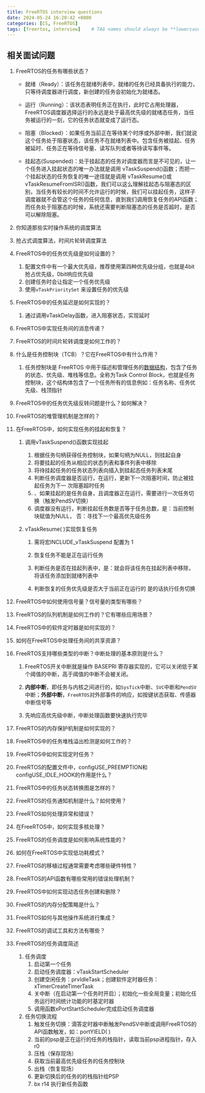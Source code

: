 ```yaml
---
title: FreeRTOS interview questions
date: 2024-05-24 16:20:42 +0800
categories: [CS, FreeRTOS]
tags: [freertos, interview]    # TAG names should always be **lowercase**
---
```


## 相关面试问题

1. FreeRTOS的任务有哪些状态？

   - 就绪（Ready）：该任务在就绪列表中，就绪的任务已经具备执行的能力，只等待调度器进行调度，新创建的任务会初始化为就绪态。

   - 运行（Running）：该状态表明任务正在执行，此时它占用处理器，FreeRTOS调度器选择运行的永远是处于最高优先级的就绪态任务，当任务被运行的一刻，它的任务状态就变成了运行态。

   - 阻塞（Blocked）：如果任务当前正在等待某个时序或外部中断，我们就说这个任务处于阻塞状态，该任务不在就绪列表中。包含任务被挂起、任务被延时、任务正在等待信号量、读写队列或者等待读写事件等。

   - 挂起态(Suspended)：处于挂起态的任务对调度器而言是不可见的，让一个任务进入挂起状态的唯一办法就是调用 vTaskSuspend()函数；而把一个挂起状态的任务恢复的唯一途径就是调用 vTaskResume()或vTaskResumeFromISR()函数，我们可以这么理解挂起态与阻塞态的区别，当任务有较长的时间不允许运行的时候，我们可以挂起任务，这样子调度器就不会管这个任务的任何信息，直到我们调用恢复任务的API函数；而任务处于阻塞态的时候，系统还需要判断阻塞态的任务是否超时，是否可以解除阻塞。

2. 你知道那些实时操作系统的调度算法

3. 抢占式调度算法，时间片轮转调度算法

4. FreeRTOS中的任务优先级是如何设置的？

   1. 配置文件中有一个最大优先级，推荐使用第四种优先级分组，也就是4bit抢占优先级，0bit响应优先级
   2. 创建任务时会让指定一个任务优先级
   3. 使用`vTaskPrioritySet` 来设置任务的优先级

5. FreeRTOS中的任务延迟是如何实现的？

   1. 通过调用vTaskDelay函数，进入阻塞状态，实现延时

6. FreeRTOS中实现任务间的消息传递？

7. FreeRTOS的时间片轮转调度是如何工作的？

8. 什么是任务控制块（TCB）？它在FreeRTOS中有什么作用？

   1. 任务控制块是 FreeRTOS 中用于描述和管理任务的[数据结构](https://so.csdn.net/so/search?q=数据结构&spm=1001.2101.3001.7020)，包含了任务的状态、优先级、堆栈等信息。全称为Task Control Block，也就是任务控制块，这个结构体包含了一个任务所有的信息例如：任务名称、任务优先级、栈顶指针

9. FreeRTOS中的任务优先级反转问题是什么？如何解决？

10. FreeRTOS的堆管理机制是怎样的？

11. 在FreeRTOS中，如何实现任务的挂起和恢复？

    1. 调用vTaskSuspend()函数实现挂起

       1. 根据任务句柄获得任务控制块，如果句柄为NULL，则挂起自身
       2. 将要挂起的任务从相应的状态列表和事件列表中移除
       3. 将待挂起任务的任务状态列表向插入到挂起态任务列表末尾
       4. 判断任务调度器是否运行，在运行，更新下一次阻塞时间，防止被挂起任务为下一 次阻塞超时任务
       5. 、如果挂起的是任务自身，且调度器正在运行，需要进行一次任务切换（触发PendSV切换）
       6. 调度器没有运行，判断挂起任务数是否等于任务总数，是：当前控制块赋值为NULL， 否：寻找下一个最高优先级任务

    2. vTaskResume( )实现恢复任务

       1. 需将宏INCLUDE_vTaskSuspend 配置为 1

       1. 恢复任务不能是正在运行任务

       1. 判断任务是否在挂起列表中，是：就会将该任务在挂起列表中移除， 将该任务添加到就绪列表中

       1. 判断恢复的任务优先级是否大于当前正在运行的 是的话执行任务切换

12. FreeRTOS中如何使用信号量？信号量的类型有哪些？

13. FreeRTOS的队列机制是如何工作的？它有哪些应用场景？

14. FreeRTOS中的软件定时器是如何实现的？

15. 如何在FreeRTOS中处理任务间的共享资源？

16. FreeRTOS支持哪些类型的中断？中断处理的基本原则是什么？

    1. FreeRTOS开关中断就是操作 BASEPRI 寄存器实现的，它可以关闭低于某个阈值的中断，高于阈值的中断不会被关闭。

    1. **内部中断**，即任务与内核之间进行的，如`SysTick`中断、`SVC`中断和`PendSV`中断；**外部中断**，`FreeRTOS`对外部事件的响应，如按键状态获取、传感器中断信号等

    1. 先响应高优先级中断，中断处理函数要快速执行完毕

17. FreeRTOS的内存保护机制是如何实现的？

18. FreeRTOS中的任务堆栈溢出检测是如何工作的？

19. FreeRTOS中如何实现定时任务？

20. FreeRTOS的配置文件中，configUSE_PREEMPTION和configUSE_IDLE_HOOK的作用是什么？

21. FreeRTOS中的任务状态转换图是怎样的？

22. FreeRTOS的任务通知机制是什么？如何使用？

23. FreeRTOS如何处理异常和错误？

24. 在FreeRTOS中，如何实现多核处理？

25. FreeRTOS的任务调度是如何影响系统性能的？

26. 如何在FreeRTOS中实现低功耗模式？

27. FreeRTOS的移植过程通常需要考虑哪些硬件特性？

28. FreeRTOS的API函数有哪些常用的错误处理机制？

29. FreeRTOS中如何实现动态任务创建和删除？

30. FreeRTOS的内存分配策略是什么？

31. FreeRTOS如何与其他操作系统进行集成？

32. FreeRTOS的调试工具和方法有哪些？

33. FreeRTOS的任务调度简述

    1. 任务调度
       1. 启动第一个任务
       2. 启动任务调度器：vTaskStartScheduler
       3. 创建空闲任务：prvIdleTask；创建软件定时器任务：xTimerCreateTimerTask
       4. 关中断（在启动第一个任务时开启）；初始化一些全局变量；初始化任务运行时间统计功能的时基定时器
       5. 调用函数xPortStartScheduler完成启动任务调度器
    2. 任务切换流程
       1. 触发任务切换：滴答定时器中断触发PendSV中断或调用FreeRTOS的API函数触发，如：portYIELD( )
       2. 当前的psp是正在运行的任务的栈指针，读取当前psp进程指针，存入r0
       3. 压栈（保存现场）
       4. 获取当前最高优先级任务的任务控制块
       5. 出栈（恢复现场）
       6. 更新切换后的任务的的栈指针给PSP
       7. bx r14 执行新任务函数